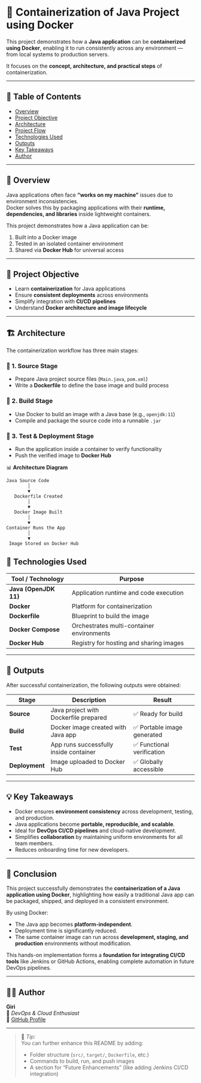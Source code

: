 # 🐳 Containerization of Java Project using Docker

This project demonstrates how a **Java application** can be **containerized using Docker**, enabling it to run consistently across any environment — from local systems to production servers.  

It focuses on the **concept, architecture, and practical steps** of containerization.

---

## 📘 Table of Contents

- [Overview](#overview)
- [Project Objective](#project-objective)
- [Architecture](#architecture)
- [Project Flow](#project-flow)
- [Technologies Used](#technologies-used)
- [Outputs](#outputs)
- [Key Takeaways](#key-takeaways)
- [Author](#author)

---

## 🧩 Overview

Java applications often face **“works on my machine”** issues due to environment inconsistencies.  
Docker solves this by packaging applications with their **runtime, dependencies, and libraries** inside lightweight containers.

This project demonstrates how a Java application can be:

1. Built into a Docker image  
2. Tested in an isolated container environment  
3. Shared via **Docker Hub** for universal access  

---

## 🎯 Project Objective

- Learn **containerization** for Java applications  
- Ensure **consistent deployments** across environments  
- Simplify integration with **CI/CD pipelines**  
- Understand **Docker architecture and image lifecycle**  

---

## 🏗️ Architecture

The containerization workflow has three main stages:

### 🔹 1. Source Stage
- Prepare Java project source files (`Main.java`, `pom.xml`)  
- Write a **Dockerfile** to define the base image and build process  

### 🔹 2. Build Stage
- Use Docker to build an image with a Java base (e.g., `openjdk:11`)  
- Compile and package the source code into a runnable `.jar`  

### 🔹 3. Test & Deployment Stage
- Run the application inside a container to verify functionality  
- Push the verified image to **Docker Hub**  

📊 **Architecture Diagram**  

```text
Java Source Code
        │
        ▼
   Dockerfile Created
        │
        ▼
   Docker Image Built
        │
        ▼
Container Runs the App
        │
        ▼
 Image Stored on Docker Hub
```
## 🧠 Technologies Used

| Tool / Technology     | Purpose                                   |
| --------------------- | ----------------------------------------- |
| **Java (OpenJDK 11)** | Application runtime and code execution    |
| **Docker**            | Platform for containerization             |
| **Dockerfile**        | Blueprint to build the image              |
| **Docker Compose**    | Orchestrates multi-container environments |
| **Docker Hub**        | Registry for hosting and sharing images   |

---

## 🧾 Outputs

After successful containerization, the following outputs were obtained:

| Stage          | Description                            | Result                     |
| -------------- | -------------------------------------- | -------------------------- |
| **Source**     | Java project with Dockerfile prepared  | ✅ Ready for build          |
| **Build**      | Docker image created with Java app     | ✅ Portable image generated |
| **Test**       | App runs successfully inside container | ✅ Functional verification  |
| **Deployment** | Image uploaded to Docker Hub           | ✅ Globally accessible      |



---

## 💡 Key Takeaways

- Docker ensures **environment consistency** across development, testing, and production.  
- Java applications become **portable, reproducible, and scalable**.  
- Ideal for **DevOps CI/CD pipelines** and cloud-native development.  
- Simplifies **collaboration** by maintaining uniform environments for all team members.  
- Reduces onboarding time for new developers.  

---

## 🧱 Conclusion

This project successfully demonstrates the **containerization of a Java application using Docker**, highlighting how easily a traditional Java app can be packaged, shipped, and deployed in a consistent environment.  

By using Docker:
- The Java app becomes **platform-independent**.  
- Deployment time is significantly reduced.  
- The same container image can run across **development, staging, and production** environments without modification.  

This hands-on implementation forms a **foundation for integrating CI/CD tools** like Jenkins or GitHub Actions, enabling complete automation in future DevOps pipelines.

---

## 👨‍💻 Author

**Giri**  
📍 *DevOps & Cloud Enthusiast*  
🔗 [GitHub Profile](https://github.com/<your-username>)

---

> 💬 *Tip:*  
> You can further enhance this README by adding:
> - Folder structure (`src/`, `target/`, `Dockerfile`, etc.)  
> - Commands to build, run, and push images  
> - A section for “Future Enhancements” (like adding Jenkins CI/CD integration)
